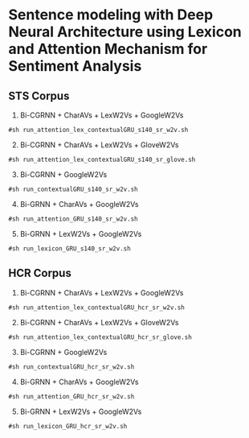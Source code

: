 # Sentence modeling with Deep Neural Architecture using Lexicon and Attention Mechanism for Sentiment Analysis

## STS Corpus
1. Bi-CGRNN + CharAVs + LexW2Vs + GoogleW2Vs

  ```#sh run_attention_lex_contextualGRU_s140_sr_w2v.sh```

2. Bi-CGRNN + CharAVs + LexW2Vs + GloveW2Vs

  ```#sh run_attention_lex_contextualGRU_s140_sr_glove.sh```

3. Bi-CGRNN + GoogleW2Vs

  ```#sh run_contextualGRU_s140_sr_w2v.sh```

4. Bi-GRNN + CharAVs + GoogleW2Vs

  ```#sh run_attention_GRU_s140_sr_w2v.sh```

5. Bi-GRNN + LexW2Vs + GoogleW2Vs

  ```#sh run_lexicon_GRU_s140_sr_w2v.sh```

## HCR Corpus
1. Bi-CGRNN + CharAVs + LexW2Vs + GoogleW2Vs

  ```#sh run_attention_lex_contextualGRU_hcr_sr_w2v.sh```

2. Bi-CGRNN + CharAVs + LexW2Vs + GloveW2Vs

  ```#sh run_attention_lex_contextualGRU_hcr_sr_glove.sh```

3. Bi-CGRNN + GoogleW2Vs

  ```#sh run_contextualGRU_hcr_sr_w2v.sh```

4. Bi-GRNN + CharAVs + GoogleW2Vs

  ```#sh run_attention_GRU_hcr_sr_w2v.sh```

5. Bi-GRNN + LexW2Vs + GoogleW2Vs

  ```#sh run_lexicon_GRU_hcr_sr_w2v.sh```
